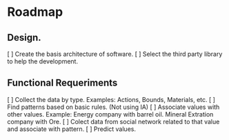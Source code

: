 # Roadmap

## Design.

[ ] Create the basis architecture of software.
[ ] Select the third party library to help the development.

## Functional Requeriments

[ ] Collect the data by type. Examples: Actions, Bounds, Materials, etc.
[ ] Find patterns based on basic rules. (Not using IA)
[ ] Associate values with other values. Example: Energy company with barrel oil. Mineral Extration company with Ore.
[ ] Colect data from social network related to that value and associate with pattern.
[ ] Predict values. 
